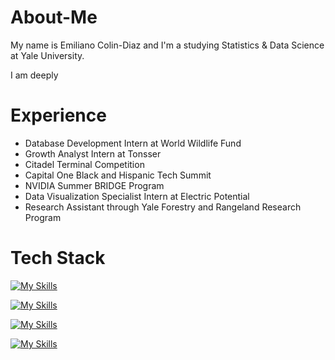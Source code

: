 # About-Me

My name is Emiliano Colin-Diaz and I'm a studying Statistics & Data Science at Yale University.

I am deeply

# Experience

  - Database Development Intern at World Wildlife Fund
  - Growth Analyst Intern at Tonsser
  - Citadel Terminal Competition
  - Capital One Black and Hispanic Tech Summit
  - NVIDIA Summer BRIDGE Program
  - Data Visualization Specialist Intern at Electric Potential
  - Research Assistant through Yale Forestry and Rangeland Research Program


# Tech Stack
[![My Skills](https://skillicons.dev/icons?i=py,sklearn,pytorch,tensorflow,ai)](https://skillicons.dev)

[![My Skills](https://skillicons.dev/icons?i=r,postgres,mysql,mongodb,sqllite)](https://skillicons.dev)

[![My Skills](https://skillicons.dev/icons?i=js,flask,html,css,express,react,nodejs,django)](https://skillicons.dev)

[![My Skills](https://skillicons.dev/icons?i=pycharm,github,figma,heroku,gcp)](https://skillicons.dev)

